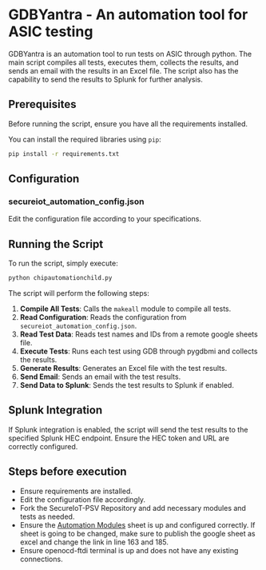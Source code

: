 # GDBYantra - An automation tool for ASIC testing

GDBYantra is an automation tool to run tests on ASIC through python. The main script compiles all tests, executes them, collects the results, and sends an email with the results in an Excel file. The script also has the capability to send the results to Splunk for further analysis.

## Prerequisites

Before running the script, ensure you have all the requirements installed.

You can install the required libraries using `pip`:

```bash
pip install -r requirements.txt
```

## Configuration

### secureiot_automation_config.json

Edit the configuration file according to your specifications.

## Running the Script

To run the script, simply execute:

```bash
python chipautomationchild.py
```

The script will perform the following steps:

1. **Compile All Tests**: Calls the `makeall` module to compile all tests.
2. **Read Configuration**: Reads the configuration from `secureiot_automation_config.json`.
3. **Read Test Data**: Reads test names and IDs from a remote google sheets file.
4. **Execute Tests**: Runs each test using GDB through pygdbmi and collects the results.
5. **Generate Results**: Generates an Excel file with the test results.
6. **Send Email**: Sends an email with the test results.
7. **Send Data to Splunk**: Sends the test results to Splunk if enabled.

## Splunk Integration

If Splunk integration is enabled, the script will send the test results to the specified Splunk HEC endpoint. Ensure the HEC token and URL are correctly configured.

## Steps before execution

- Ensure requirements are installed.
- Edit the configuration file accordingly.
- Fork the SecureIoT-PSV Repository and add necessary modules and tests as needed.
- Ensure the [Automation Modules](https://docs.google.com/spreadsheets/d/1ZKWa0orwQP4YH0jsKAjOjsciPtcXv5O2wGxGBeK7qXg/edit?gid=1261736987#gid=1261736987) sheet is up and configured correctly. If sheet is going to be changed, make sure to publish the google sheet as excel and change the link in line 163 and 185.
- Ensure openocd-ftdi terminal is up and does not have any existing connections. 
